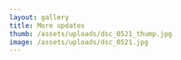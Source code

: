 ```yaml
---
layout: gallery
title: More updates
thumb: /assets/uploads/dsc_0521_thump.jpg
image: /assets/uploads/dsc_0521.jpg
---
```

